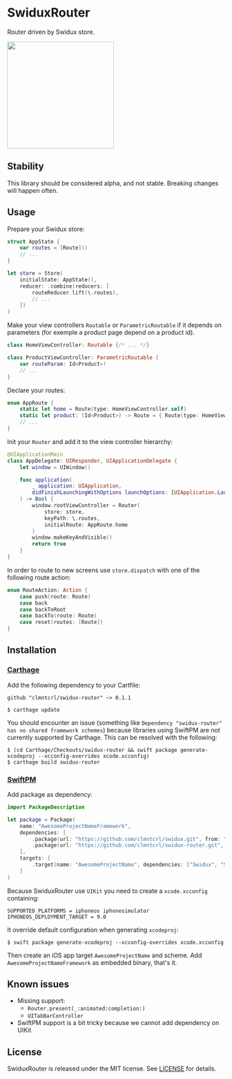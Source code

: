 # SwiduxRouter
Router driven by Swidux store.

<img src="http://clmntcrl.io/images/.github/swidux-router/swidux-router-in-action.gif" width="247" />

## Stability

This library should be considered alpha, and not stable. Breaking changes will happen often.

## Usage

Prepare your Swidux store:

```swift
struct AppState {
    var routes = [Route]()
    // ...
}

let store = Store(
    initialState: AppState(),
    reducer: .combine(reducers: [
        routeReducer.lift(\.routes),
        // ...
    ])
)
```

Make your view controllers `Routable` or `ParametricRoutable` if it depends on parameters (for exemple a product page depend on a product id).

```swift
class HomeViewController: Routable {/* ... */}

class ProductViewController: ParametricRoutable {
    var routeParam: Id<Product>!
    // ...
}
```

Declare your routes:

```swift
enum AppRoute {
    static let home = Route(type: HomeViewController.self)
    static let product: (Id<Product>) -> Route = { Route(type: HomeViewController.self, routeParam: $0) }
    // ...
}
```

Init your `Router` and add it to the view controller hierarchy:

```swift
@UIApplicationMain
class AppDelegate: UIResponder, UIApplicationDelegate {
    let window = UIWindow()

    func application(
        _ application: UIApplication,
        didFinishLaunchingWithOptions launchOptions: [UIApplication.LaunchOptionsKey: Any]?
    ) -> Bool {
        window.rootViewController = Router(
            store: store,
            keyPath: \.routes,
            initialRoute: AppRoute.home
        )
        window.makeKeyAndVisible()
        return true
    }
}
```

In order to route to new screens use `store.dispatch` with one of the following route action:  

```swift
enum RouteAction: Action {
    case push(route: Route)
    case back
    case backToRoot
    case backTo(route: Route)
    case reset(routes: [Route])
}
```

## Installation

### [Carthage](https://github.com/Carthage/Carthage)

Add the following dependency to your Cartfile:

```
github "clmntcrl/swidux-router" ~> 0.1.1
```

```
$ carthage update
```

You should encounter an issue (something like `Dependency "swidux-router" has no shared framework schemes`) because libraries using SwiftPM are not currently supported by Carthage. This can be resolved with the following: 

```
$ (cd Carthage/Checkouts/swidux-router && swift package generate-xcodeproj --xcconfig-overrides xcode.xcconfig)
$ carthage build swidux-router
```

### [SwiftPM](https://github.com/apple/swift-package-manager)

Add package as dependency:

```swift
import PackageDescription

let package = Package(
    name: "AwesomeProjectNameFramework",
    dependencies: [
        .package(url: "https://github.com/clmntcrl/swidux.git", from: "0.1.0"),
        .package(url: "https://github.com/clmntcrl/swidux-router.git", from: "0.1.1"),
    ],
    targets: [
        .target(name: "AwesomeProjectName", dependencies: ["Swidux", "SwiduxRouter"])
    ]
)
```

Because SwiduxRouter use `UIKit` you need to create a `xcode.xcconfig` containing:

```
SUPPORTED_PLATFORMS = iphoneos iphonesimulator
IPHONEOS_DEPLOYMENT_TARGET = 9.0
```

It override default configuration when generating `xcodeproj`:

```
$ swift package generate-xcodeproj --xcconfig-overrides xcode.xcconfig
```

Then create an iOS app target `AwesomeProjectName` and scheme. Add `AwesomeProjectNameFramework` as embedded binary, that's it.

## Known issues

- Missing support:
    - `Router.present(_:animated:completion:)`
    - `UITabBarController`
- SwiftPM support is a bit tricky because we cannot add dependency on UIKit

## License

SwiduxRouter is released under the MIT license. See [LICENSE](LICENSE]) for details.
